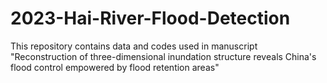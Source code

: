 # 2023-Hai-River-Flood-Detection
This repository contains data and codes used in manuscript "Reconstruction of three-dimensional inundation structure reveals China's flood control empowered by flood retention areas"
